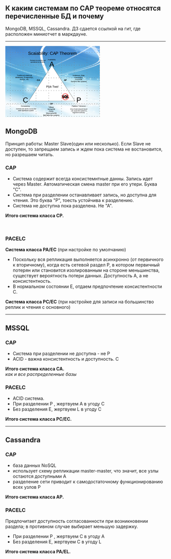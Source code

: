 ## К каким системам по CAP теореме относятся перечисленные БД и почему

MongoDB, MSSQL, Cassandra.
ДЗ сдается ссылкой на гит, где расположен миниотчет в маркдауне.

---
<code>![CAP](2023-04-07_23-37-33.png "CAP")</code>

## MongoDB

Принцип работы: Master Slave(один или несколько). Если Slave не доступен, то запрещаем запись и ждем пока система не востановится, но разрешаем читать.

### CAP

* Система содержит всегда консистемнтные данны. Запись идет через Master. Автоматическая смена master при его утери. Буква "С".
* Система при разделении останавливает запись, но доступна для чтения. Это буква "P", тоесть устойчива к разделению.
* Система не доступна пока разделена. Не "А".

**Итого система класса CP.**  

<br/>

### PACELC

**Система класса PA/EC** (при настройке по умолчанию)

* Поскольку вся репликация выполняется асинхронно (от первичного к вторичному), когда есть сетевой раздел P, в котором первичный потерян или становится изолированным на стороне меньшинства, существует вероятность потери данных. Доступность A, а не консистентность.
* В нормальном состоянии E, отдаем предпочтение консистентности C.

**Система класса PС/EC** (при настройке  для записи на большинство реплик и чтения с основного)

---

## MSSQL

### CAP

* Система при разделении не доступна  -  не P
* ACID - важна консистентность и доступность. C

**Итого система класса CA.**\
_как и все распределенные базы_

### PACELC

* ACID система.
* При разделении P , жертвуем А в угоду С
* Без разделения E, жертвуем L в угоду С

**Итого система класса PС/EC.**

---

## Cassandra

### CAP

* база данных NoSQL
* использует схему репликации master-master, что значит, все узлы остаются доступными А
* разделение сети приводит к самодостаточному функционированию всех узлов P

**Итого система класса AP.**

### PACELC

Предпочитает доступность согласованности при возникновении раздела; в противном случае выбирает меньшую задержку.

* При разделении P , жертвуем C в угоду A
* Без разделения E, жертвуем C в угоду L

**Итого система класса PA/EL.**
